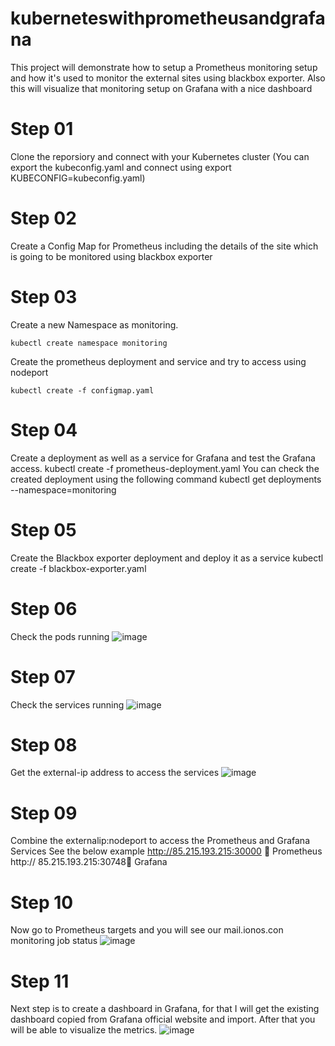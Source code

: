 # kuberneteswithprometheusandgrafana
This project will demonstrate how to setup  a Prometheus monitoring setup and how it's used to monitor the external sites using blackbox exporter. Also this will visualize that monitoring setup on Grafana with a nice dashboard 

# Step 01
Clone the reporsiory and connect with your Kubernetes cluster (You can export the kubeconfig.yaml and connect using export KUBECONFIG=kubeconfig.yaml)

# Step 02
Create a Config Map for Prometheus including the details of the site which is going to be monitored using blackbox exporter

# Step 03
Create a new Namespace as monitoring.
```
kubectl create namespace monitoring
```
Create the prometheus deployment and service and try to access using nodeport
```
kubectl create -f configmap.yaml
```

# Step 04
Create a deployment as well as a service for Grafana and test the Grafana access.
kubectl create  -f prometheus-deployment.yaml 
You can check the created deployment using the following command
kubectl get deployments --namespace=monitoring

# Step 05
Create the Blackbox exporter deployment and deploy it as a service 
kubectl create  -f blackbox-exporter.yaml 

# Step 06
Check the pods running
![image](https://github.com/miyurumadu/kuberneteswithprometheusandgrafana/assets/18532502/e93ade61-3bab-459f-9b84-7c0dcd88ab3a)

# Step 07
Check the services running
![image](https://github.com/miyurumadu/kuberneteswithprometheusandgrafana/assets/18532502/f0af3742-2d19-4439-baea-157bde18976c)

# Step 08
Get the external-ip address to access the services
![image](https://github.com/miyurumadu/kuberneteswithprometheusandgrafana/assets/18532502/9622f8da-b500-40b7-a385-465633374c08)

# Step 09
Combine the externalip:nodeport to access the Prometheus and Grafana Services
See the below example
http://85.215.193.215:30000  Prometheus
http:// 85.215.193.215:30748 Grafana


# Step 10
Now go to Prometheus targets and you will see our mail.ionos.con monitoring job status
![image](https://github.com/miyurumadu/kuberneteswithprometheusandgrafana/assets/18532502/fd84336e-4820-41f2-a892-3f0fe6977a88)

# Step 11
Next step is to create a dashboard in Grafana, for that I will get the existing dashboard copied from Grafana official website and import. After that you will be able to visualize the metrics. 
![image](https://github.com/miyurumadu/kuberneteswithprometheusandgrafana/assets/18532502/d26d3a59-36a0-4219-bb74-0fb96fbf427b)
